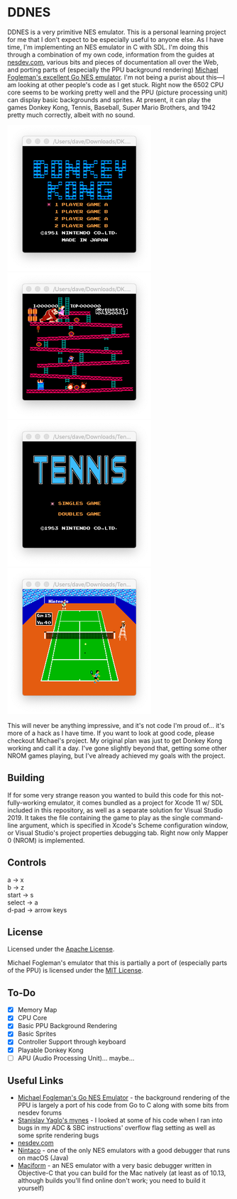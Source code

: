 # DDNES
DDNES is a very primitive NES emulator. This is a personal learning project for me that I don't expect to be especially useful to anyone else. As I have time, I'm implementing an NES emulator in C with SDL. I'm doing this through a combination of my own code, information from the guides at [nesdev.com](https://www.nesdev.com/), various bits and pieces of documentation all over the Web, and porting parts of (especially the PPU background rendering) [Michael Fogleman's excellent Go NES emulator](https://github.com/fogleman/nes). I'm not being a purist about this—I am looking at other people's code as I get stuck. Right now the 6502 CPU core seems to be working pretty well and the PPU (picture processing unit) can display basic backgrounds and sprites. At present, it can play the games Donkey Kong, Tennis, Baseball, Super Mario Brothers, and 1942 pretty much correctly, albeit with no sound.

![dk1](dk1.png) ![dk2](dk2.png)
![tennis1](tennis1.png) ![tennis2](tennis2.png)

This will never be anything impressive, and it's not code I'm proud of... it's more of a hack as I have time. If you want to look at good code, please checkout Michael's project. My original plan was just to get Donkey Kong working and call it a day. I've gone slightly beyond that, getting some other NROM games playing, but I've already achieved my goals with the project.

## Building

If for some very strange reason you wanted to build this code for this not-fully-working emulator, it comes bundled as a project for Xcode 11 w/ SDL included in this repository, as well as a separate solution for Visual Studio 2019. It takes the file containing the game to play as the single command-line argument, which is specified in Xcode's Scheme configuration window, or Visual Studio's project properties debugging tab. Right now only Mapper 0 (NROM) is implemented.

## Controls

a -> x  
b -> z  
start -> s  
select -> a  
d-pad -> arrow keys

## License

Licensed under the [Apache License](LICENSE).

Michael Fogleman's emulator that this is partially a port of (especially parts of the PPU) is licensed under the [MIT License](https://github.com/fogleman/nes/blob/master/LICENSE.md).

## To-Do
- [X] Memory Map
- [X] CPU Core
- [X] Basic PPU Background Rendering
- [X] Basic Sprites
- [X] Controller Support through keyboard
- [X] Playable Donkey Kong
- [ ] APU (Audio Processing Unit)... maybe...

## Useful Links
- [Michael Fogleman's Go NES Emulator](https://github.com/fogleman/nes) - the background rendering of the PPU is largely a port of his code from Go to C along with some bits from nesdev forums
- [Stanislav Yaglo's mynes](https://github.com/yaglo/mynes) - I looked at some of his code when I ran into bugs in my ADC & SBC instructions' overflow flag setting as well as some sprite rendering bugs
- [nesdev.com](https://www.nesdev.com/)
- [Nintaco](http://nintaco.com) - one of the only NES emulators with a good debugger that runs on macOS (Java)
- [Maciform](https://github.com/macifom/macifom) - an NES emulator with a very basic debugger written in Objective-C that you can build for the Mac natively (at least as of 10.13, although builds you'll find online don't work; you need to build it yourself)
